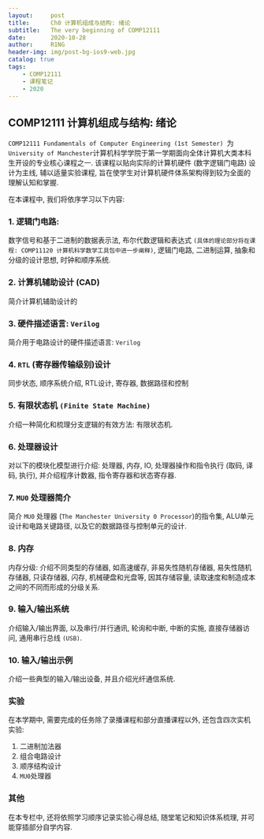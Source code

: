```yaml
---
layout:     post
title:      Ch0 计算机组成与结构: 绪论
subtitle:   The very beginning of COMP12111
date:       2020-10-28
author:     R1NG
header-img: img/post-bg-ios9-web.jpg
catalog: true
tags:
    - COMP12111
    - 课程笔记
    - 2020
---
```




## COMP12111 计算机组成与结构: 绪论


`COMP12111 Fundamentals of Computer Engineering (1st Semester) `为 `University of Manchester`计算机科学学院于第一学期面向全体计算机大类本科生开设的专业核心课程之一. 该课程以贴向实际的计算机硬件 (数字逻辑门电路) 设计为主线, 辅以适量实验课程, 旨在使学生对计算机硬件体系架构得到较为全面的理解认知和掌握.

在本课程中, 我们将依序学习以下内容: <br>

### 1. 逻辑门电路:<br>
数字信号和基于二进制的数据表示法, 布尔代数逻辑和表达式 `(具体的理论部分将在课程: COMP11120 计算机科学数学工具包中进一步阐释)`, 逻辑门电路, 二进制运算, 抽象和分级的设计思想, 时钟和顺序系统.

### 2. 计算机辅助设计 (CAD)<br>
简介计算机辅助设计的

### 3. 硬件描述语言: `Verilog`
简介用于电路设计的硬件描述语言: `Verilog`

### 4. `RTL` (寄存器传输级别)设计<br>
同步状态, 顺序系统介绍, RTL设计, 寄存器, 数据路径和控制

### 5. 有限状态机 `(Finite State Machine)`
介绍一种简化和梳理分支逻辑的有效方法: 有限状态机. 

### 6. 处理器设计<br>
对以下的模块化模型进行介绍: 处理器, 内存, IO, 处理器操作和指令执行 (取码, 译码, 执行), 并介绍程序计数器, 指令寄存器和状态寄存器. 

### 7. `MU0` 处理器简介<br>
简介 `MU0` 处理器 (`The Manchester University 0 Processor`)的指令集, ALU单元设计和电路关键路径, 以及它的数据路径与控制单元的设计. 

### 8. 内存<br>
内存分级: 介绍不同类型的存储器, 如高速缓存, 非易失性随机存储器, 易失性随机存储器, 只读存储器, 闪存, 机械硬盘和光盘等, 因其存储容量, 读取速度和制造成本之间的不同而形成的分级关系. 

### 9.  输入/输出系统<br>
介绍输入/输出界面, 以及串行/并行通讯, 轮询和中断, 中断的实施, 直接存储器访问, 通用串行总线 `(USB)`.

### 10. 输入/输出示例<br>
介绍一些典型的输入/输出设备, 并且介绍光纤通信系统. 

### 实验
在本学期中, 需要完成的任务除了录播课程和部分直播课程以外, 还包含四次实机实验: 
1. 二进制加法器
2. 组合电路设计
3. 顺序结构设计
4. `MU0`处理器

### 其他
在本专栏中, 还将依照学习顺序记录实验心得总结, 随堂笔记和知识体系梳理, 并可能穿插部分自学内容. 
